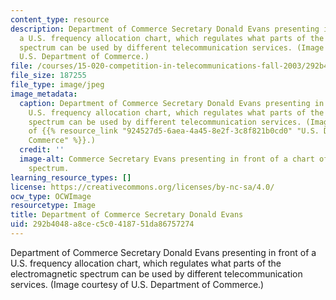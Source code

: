 ```yaml
---
content_type: resource
description: Department of Commerce Secretary Donald Evans presenting in front of
  a U.S. frequency allocation chart, which regulates what parts of the electromagnetic
  spectrum can be used by different telecommunication services. (Image courtesy of
  U.S. Department of Commerce.)
file: /courses/15-020-competition-in-telecommunications-fall-2003/292b4048a8cec5c0418751da86757274_15-020f03.jpg
file_size: 187255
file_type: image/jpeg
image_metadata:
  caption: Department of Commerce Secretary Donald Evans presenting in front of a
    U.S. frequency allocation chart, which regulates what parts of the electromagnetic
    spectrum can be used by different telecommunication services. (Image courtesy
    of {{% resource_link "924527d5-6aea-4a45-8e2f-3c8f821b0cd0" "U.S. Department of
    Commerce" %}}.)
  credit: ''
  image-alt: Commerce Secretary Evans presenting in front of a chart of the electromagnetic
    spectrum.
learning_resource_types: []
license: https://creativecommons.org/licenses/by-nc-sa/4.0/
ocw_type: OCWImage
resourcetype: Image
title: Department of Commerce Secretary Donald Evans
uid: 292b4048-a8ce-c5c0-4187-51da86757274
---
```

Department of Commerce Secretary Donald Evans presenting in front of a U.S. frequency allocation chart, which regulates what parts of the electromagnetic spectrum can be used by different telecommunication services. (Image courtesy of U.S. Department of Commerce.)